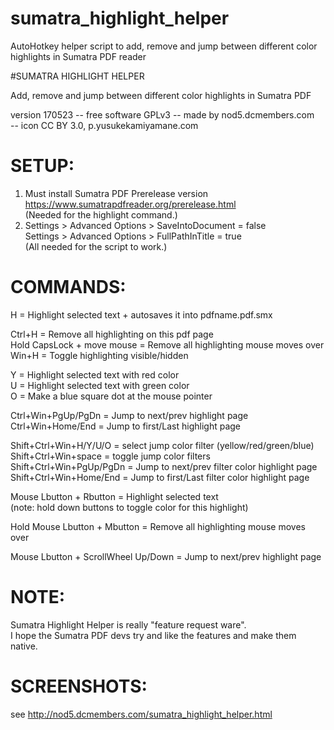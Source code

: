 # sumatra_highlight_helper
AutoHotkey helper script to add, remove and jump between different color highlights in Sumatra PDF reader

#SUMATRA HIGHLIGHT HELPER

Add, remove and jump between different color highlights in Sumatra PDF  
  
version 170523 -- free software GPLv3 -- made by nod5.dcmembers.com  
-- icon CC BY 3.0, p.yusukekamiyamane.com  
  
# SETUP:
1. Must install Sumatra PDF Prerelease version   
   https://www.sumatrapdfreader.org/prerelease.html  
   (Needed for the highlight command.)  
2. Settings > Advanced Options > SaveIntoDocument = false   
   Settings > Advanced Options > FullPathInTitle = true   
   (All needed for the script to work.)  

# COMMANDS:  
H = Highlight selected text + autosaves it into pdfname.pdf.smx  
  
Ctrl+H = Remove all highlighting on this pdf page  
Hold CapsLock + move mouse = Remove all highlighting mouse moves over  
Win+H = Toggle highlighting visible/hidden  
  
Y = Highlight selected text with red color  
U = Highlight selected text with green color  
O = Make a blue square dot at the mouse pointer  
  
Ctrl+Win+PgUp/PgDn = Jump to next/prev highlight page  
Ctrl+Win+Home/End = Jump to first/Last highlight page  
  
Shift+Ctrl+Win+H/Y/U/O = select jump color filter (yellow/red/green/blue)  
Shift+Ctrl+Win+space = toggle jump color filters  
Shift+Ctrl+Win+PgUp/PgDn = Jump to next/prev filter color highlight page  
Shift+Ctrl+Win+Home/End = Jump to first/Last filter color highlight page  
  
Mouse Lbutton + Rbutton = Highlight selected text  
(note: hold down buttons to toggle color for this highlight)  
  
Hold Mouse Lbutton + Mbutton = Remove all highlighting mouse moves over  
  
Mouse Lbutton + ScrollWheel Up/Down = Jump to next/prev highlight page  
  
# NOTE:  
Sumatra Highlight Helper is really "feature request ware".   
I hope the Sumatra PDF devs try and like the features and make them native.  

# SCREENSHOTS:
see http://nod5.dcmembers.com/sumatra_highlight_helper.html
